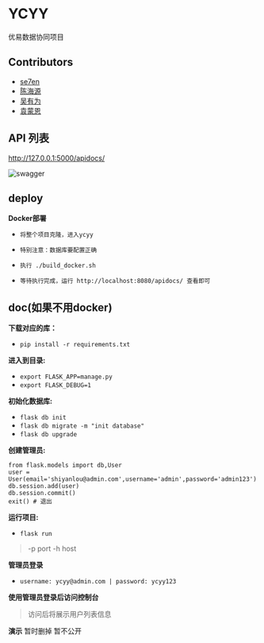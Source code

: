 ﻿# YCYY
优易数据协同项目

## Contributors

* [se7en](https://github.com/litt1eseven/Ycyy)
* [陈海源](https://github.com/chenhaiyuan53880/Ycyy)
* [吴有为](https://github.com/1191464964/Ycyy)
* [袁蒙恩](https://github.com/mengshensan/Ycyy)

## API 列表
http://127.0.0.1:5000/apidocs/

![swagger](https://github.com/litt1eseven/python-project/blob/master/Company%20project/images/api-swagger-list.png)

## deploy
**Docker部署**

- `将整个项目克隆，进入ycyy`

- `特别注意：数据库要配置正确`

- `执行 ./build_docker.sh`

- `等待执行完成，运行 http://localhost:8080/apidocs/ 查看即可`

## doc(如果不用docker)
**下载对应的库：** 
- `pip install -r requirements.txt`

**进入到目录:**
- `export FLASK_APP=manage.py`
- `export FLASK_DEBUG=1`

**初始化数据库:**
- `flask db init`
- `flask db migrate -m "init database"`
- `flask db upgrade`

**创建管理员:**
```
from flask.models import db,User
user = User(email='shiyanlou@admin.com',username='admin',password='admin123')
db.session.add(user)
db.session.commit()
exit() # 退出
```

**运行项目:**
- `flask run`
>-p port
 -h host

**管理员登录**
- `username: ycyy@admin.com | password: ycyy123`

**使用管理员登录后访问控制台**
>访问后将展示用户列表信息

**演示**
暂时删掉
暂不公开
